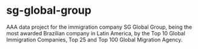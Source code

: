 # sg-global-group
AAA data project for the immigration company SG Global Group, being the most awarded Brazilian company in Latin America, by the Top 10 Global Immigration Companies, Top 25 and Top 100 Global Migration Agency.
